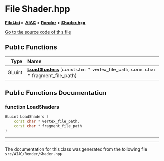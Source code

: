 

# File Shader.hpp



[**FileList**](files.md) **>** [**AIAC**](dir_21da83368f7816722f2b707a7b03c84f.md) **>** [**Render**](dir_4231f99b70cbd7a69a19f070b3954fcb.md) **>** [**Shader.hpp**](Shader_8hpp.md)

[Go to the source code of this file](Shader_8hpp_source.md)








































## Public Functions

| Type | Name |
| ---: | :--- |
|  GLuint | [**LoadShaders**](#function-loadshaders) (const char \* vertex\_file\_path, const char \* fragment\_file\_path) <br> |




























## Public Functions Documentation




### function LoadShaders 

```C++
GLuint LoadShaders (
    const char * vertex_file_path,
    const char * fragment_file_path
) 
```




<hr>

------------------------------
The documentation for this class was generated from the following file `src/AIAC/Render/Shader.hpp`

